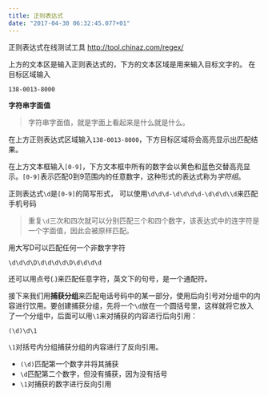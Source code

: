 ```yaml
---
title: 正则表达式
date: "2017-04-30 06:32:45.077+01"
---
```

正则表达式在线测试工具 http://tool.chinaz.com/regex/

上方的文本区是输入正则表达式的，下方的文本区域是用来输入目标文字的。
在目标区域输入

```shell
138-0013-8000
```

**字符串字面值**

>字符串字面值，就是字面上看起来是什么就是什么。

在上方正则表达式区域输入`138-0013-8000`，下方目标区域将会高亮显示出匹配结果。

在上方文本框输入`[0-9]`，下方文本框中所有的数字会以黄色和蓝色交替高亮显示。`[0-9]`表示匹配0到9范围内的任意数字，这种形式的表达式称为*字符组*。

正则表达式`\d`是`[0-9]`的简写形式，
可以使用`\d\d\d-\d\d\d\d-\d\d\d\\d`来匹配手机号码

>重复`\d`三次和四次就可以分别匹配三个和四个数字，该表达式中的连字符是一个字面值，因此会被原样匹配。

用大写D可以匹配任何一个非数字字符
```
\d\d\d\D\d\d\d\d\D\d\d\d\d
```

还可以用点号(.)来匹配任意字符，英文下的句号，是一个通配符。

接下来我们用**捕获分组**来匹配电话号码中的某一部分，使用后向引号对分组中的内容进行饮用。要创建捕获分组，先将一个`\d`放在一个圆括号里，这样就将它放入了一个分组中，后面可以用`\1`来对捕获的内容进行后向引用：
```
(\d)\d\1
```

`\1`对括号内分组捕获分组的内容进行了反向引用。

- `(\d)`匹配第一个数字并将其捕获
- `\d`匹配第二个数字，但没有捕获，因为没有括号
- `\1`对捕获的数字进行反向引用
